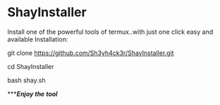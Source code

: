 # ShayInstaller
Install one of the powerful tools of termux..with just one click easy and available 
Installation:


git clone https://github.com/Sh3yh4ck3r/ShayInstaller.git

cd ShayInstaller

bash shay.sh

   ************Enjoy the tool*********
